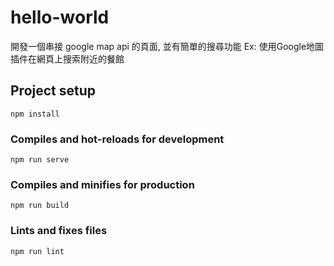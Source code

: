 # hello-world
開發一個串接 google map api 的頁面, 並有簡單的搜尋功能
Ex: 使用Google地圖插件在網頁上搜索附近的餐館

## Project setup
```
npm install
```

### Compiles and hot-reloads for development
```
npm run serve
```

### Compiles and minifies for production
```
npm run build
```

### Lints and fixes files
```
npm run lint
```
